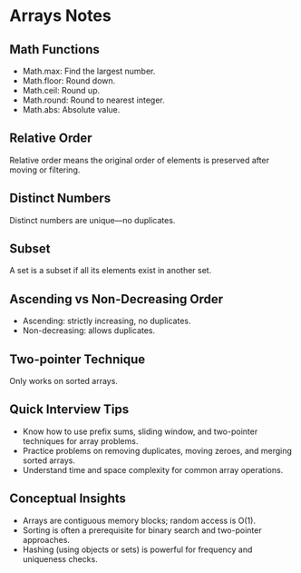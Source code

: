 # Arrays Notes

## Math Functions
- Math.max: Find the largest number.
- Math.floor: Round down.
- Math.ceil: Round up.
- Math.round: Round to nearest integer.
- Math.abs: Absolute value.

## Relative Order
Relative order means the original order of elements is preserved after moving or filtering.

## Distinct Numbers
Distinct numbers are unique—no duplicates.

## Subset
A set is a subset if all its elements exist in another set.

## Ascending vs Non-Decreasing Order
- Ascending: strictly increasing, no duplicates.
- Non-decreasing: allows duplicates.

## Two-pointer Technique
Only works on sorted arrays.


## Quick Interview Tips
- Know how to use prefix sums, sliding window, and two-pointer techniques for array problems.
- Practice problems on removing duplicates, moving zeroes, and merging sorted arrays.
- Understand time and space complexity for common array operations.

## Conceptual Insights
- Arrays are contiguous memory blocks; random access is O(1).
- Sorting is often a prerequisite for binary search and two-pointer approaches.
- Hashing (using objects or sets) is powerful for frequency and uniqueness checks.
